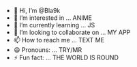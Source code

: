 - 👋 Hi, I’m @Bla9k
- 👀 I’m interested in ... ANIME
- 🌱 I’m currently learning ... JS
- 💞️ I’m looking to collaborate on ... MY APP
- 📫 How to reach me ... TEXT ME
- 😄 Pronouns: ... TRY/MR
- ⚡ Fun fact: ... THE WORLD IS ROUND

<!---
Bla9k/Bla9k is a ✨ special ✨ repository because its `README.md` (this file) appears on your GitHub profile.
You can click the Preview link to take a look at your changes.
--->
